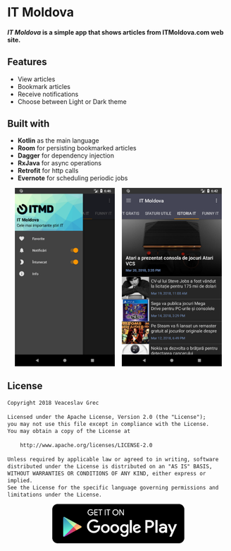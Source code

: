 # IT Moldova #

#### _IT Moldova_ is a simple app that shows articles from ITMoldova.com web site. ####

## Features ##
 - View articles
 - Bookmark articles
 - Receive notifications
 - Choose between Light or Dark theme

## Built with ##
 - **Kotlin** as the main language
 - **Room** for persisting bookmarked articles
 - **Dagger** for dependency injection
 - **RxJava** for async operations
 - **Retrofit** for http calls
 - **Evernote** for scheduling periodic jobs

<div align="center">
        <img width="45%" src="screenshots/nav_drawer.png" alt="Summary screen"</img>
        <img height="0" width="8px">
        <img width="45%" src="screenshots/dark_theme_list.png" alt="Details Screen"></img>
</div>

License
-------

    Copyright 2018 Veaceslav Grec

    Licensed under the Apache License, Version 2.0 (the "License");
    you may not use this file except in compliance with the License.
    You may obtain a copy of the License at

        http://www.apache.org/licenses/LICENSE-2.0

    Unless required by applicable law or agreed to in writing, software
    distributed under the License is distributed on an "AS IS" BASIS,
    WITHOUT WARRANTIES OR CONDITIONS OF ANY KIND, either express or implied.
    See the License for the specific language governing permissions and
    limitations under the License.

<p align="center">
<a href="https://play.google.com/store/apps/details?id=com.itmd2" target="_blank"><img src="screenshots/google-play-badge.png"</img></a>
</p>
